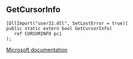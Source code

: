 ## GetCursorInfo

```
[DllImport("user32.dll", SetLastError = true)]
public static extern bool GetCursorInfo(
   ref CURSORINFO pci
);
```

[Microsoft documentation](https://docs.microsoft.com/en-us/windows/win32/api/winuser/nf-winuser-getcursorinfo)
